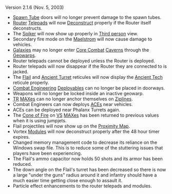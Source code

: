 Version 2.1.6 (Nov. 5, 2003)

- [Spawn Tube](../items/Respawn_Tube.md) doors will no longer prevent damage to
  the spawn tubes.
- [Router](../vehicles/Router.md) [Telepads](../weapons/Telepad.md) will now
  [Deconstruct](../terminology/Deconstruct.md) properly if the Router itself
  deconstructs.
- The [Spiker](../weapons/Spiker.md) will now show up properly in
  [Third person](../terminology/Third_person.md) view.
- Secondary fire mode on the [Maelstrom](../weapons/Maelstrom.md) will now cause
  damage to vehicles.
- [Galaxies](../vehicles/Galaxy.md) may no longer enter
  [Core Combat](../items/Core_Combat.md) [Caverns](../locations/Caverns.md)
  through the [Geowarps](../locations/Geowarp.md).
- Router telepads cannot be deployed unless the Router is deployed.
- Router telepads will now disappear if the Router they are connected to is
  jacked.
- The [Flail](../vehicles/Flail.md) and
  [Ancient Turret](../items/Ancient_Sentry_Turret.md) reticules will now display
  the [Ancient Tech](../terminology/Ancient_Technology.md) reticule properly.
- [Combat Engineering](../certifications/Combat_Engineering.md)
  [Deployables](../weapons/Adaptive_Construction_Engine.md) can no longer be
  placed in doorways.
- Weapons will no longer be locked inside an inactive geowarp.
- [TR](../factions/Terran_Republic.md)
  [MAXes](../armor/Mechanized_Assault_Exo-Suit.md) can no longer anchor
  themselves on [Ziplines](../items/Zipline.md).
- Combat Engineers can now deploys
  [ACEs](../weapons/Adaptive_Construction_Engine.md) near vehicles.
- ACEs can be deployed near Phalanx Turrets again.
- The [Cone of Fire](../terminology/Cone_of_fire.md) on
  [VS](../factions/Vanu_Sovereignty.md)
  [MAXes](../armor/Mechanized_Assault_Exo-Suit.md) has been returned to previous
  values when it is using jumpjets.
- Flail projectiles will now show up on the
  [Proximity Map](../terminology/Proximity_Map.md).
- Vortex [Modules](../modules/index.md) will now deconstruct properly after the 48
  hour timer expires.
- Changed memory management code to decrease its reliance on the Windows swap
  file. This is to reduce some of the stuttering issues that players have been
  experiencing.
- The Flail's ammo capacitor now holds 50 shots and its armor has been reduced.
- The down angle on the Flail's turret has been decreased so there is now a
  large "under the guns" radius around it and infantry should have a much easier
  time getting close enough to assault it.
- Particle effect enhancements to the router telepads and modules.
